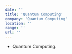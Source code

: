 ```yaml
---
date: ''
title: 'Quantum Computing'
company: 'Quantum Computing'
location: ''
range: ''
url: ''
---
```



- Quantum Computing.
